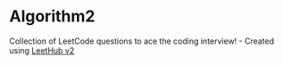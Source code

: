 # Algorithm2
Collection of LeetCode questions to ace the coding interview! - Created using [LeetHub v2](https://github.com/arunbhardwaj/LeetHub-2.0)
